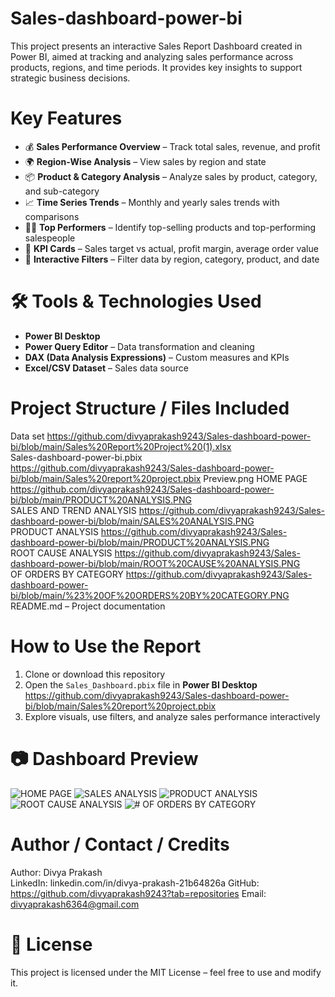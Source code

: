 # Sales-dashboard-power-bi
This project presents an interactive Sales Report Dashboard created in Power BI, aimed at tracking and analyzing sales performance across products, regions, and time periods. It provides key insights to support strategic business decisions.
# Key Features
- 💰 **Sales Performance Overview** – Track total sales, revenue, and profit
- 🌍 **Region-Wise Analysis** – View sales by region and state
- 📦 **Product & Category Analysis** – Analyze sales by product, category, and sub-category
- 📈 **Time Series Trends** – Monthly and yearly sales trends with comparisons
- 🧍‍♂️ **Top Performers** – Identify top-selling products and top-performing salespeople
- 🎯 **KPI Cards** – Sales target vs actual, profit margin, average order value
- 🔄 **Interactive Filters** – Filter data by region, category, product, and date
#  🛠 Tools & Technologies Used
- **Power BI Desktop**
- **Power Query Editor** – Data transformation and cleaning
- **DAX (Data Analysis Expressions)** – Custom measures and KPIs
- **Excel/CSV Dataset** – Sales data source
#  Project Structure / Files Included
Data set
https://github.com/divyaprakash9243/Sales-dashboard-power-bi/blob/main/Sales%20Report%20Project%20(1).xlsx <br/>
Sales-dashboard-power-bi.pbix 
https://github.com/divyaprakash9243/Sales-dashboard-power-bi/blob/main/Sales%20report%20project.pbix
Preview.png 
HOME PAGE 
https://github.com/divyaprakash9243/Sales-dashboard-power-bi/blob/main/PRODUCT%20ANALYSIS.PNG <br/>
SALES AND TREND ANALYSIS https://github.com/divyaprakash9243/Sales-dashboard-power-bi/blob/main/SALES%20ANALYSIS.PNG <br/>
PRODUCT ANALYSIS 
https://github.com/divyaprakash9243/Sales-dashboard-power-bi/blob/main/PRODUCT%20ANALYSIS.PNG <br/>
ROOT CAUSE ANALYSIS
https://github.com/divyaprakash9243/Sales-dashboard-power-bi/blob/main/ROOT%20CAUSE%20ANALYSIS.PNG <br/>
OF ORDERS BY CATEGORY
https://github.com/divyaprakash9243/Sales-dashboard-power-bi/blob/main/%23%20OF%20ORDERS%20BY%20CATEGORY.PNG
README.md – Project documentation
# How to Use the Report
1. Clone or download this repository
2. Open the `Sales_Dashboard.pbix` file in **Power BI Desktop**
https://github.com/divyaprakash9243/Sales-dashboard-power-bi/blob/main/Sales%20report%20project.pbix <br/>
4. Explore visuals, use filters, and analyze sales performance interactively
# 📷 Dashboard Preview
![HOME PAGE](https://github.com/user-attachments/assets/0601474c-a599-489e-86ca-a67b7f65140e) 
![SALES ANALYSIS](https://github.com/user-attachments/assets/b0514467-96c0-4421-b023-bb4ceb5285f5)
![PRODUCT ANALYSIS](https://github.com/user-attachments/assets/587caa37-15ec-4592-8e68-39d77156a017)
![ROOT CAUSE ANALYSIS](https://github.com/user-attachments/assets/019b7c28-85ec-44f0-8e60-07f526b24ef3)
![# OF ORDERS BY CATEGORY](https://github.com/user-attachments/assets/b105018d-731d-48b7-9be2-aced424aef37)
# Author / Contact / Credits
Author: Divya Prakash  
LinkedIn: linkedin.com/in/divya-prakash-21b64826a
GitHub: https://github.com/divyaprakash9243?tab=repositories
Email: divyaprakash6364@gmail.com
#  📄 License
This project is licensed under the MIT License – feel free to use and modify it.











